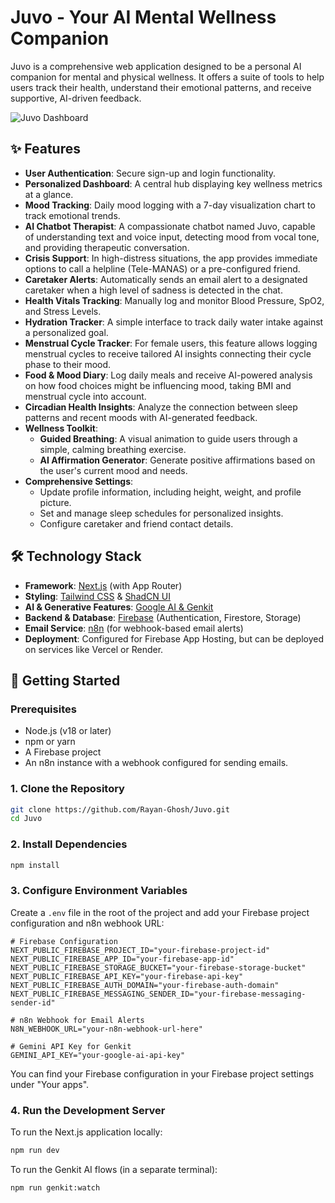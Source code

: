 # Juvo - Your AI Mental Wellness Companion

Juvo is a comprehensive web application designed to be a personal AI companion for mental and physical wellness. It offers a suite of tools to help users track their health, understand their emotional patterns, and receive supportive, AI-driven feedback.

![Juvo Dashboard](./assets/screenshot.png) <!-- Replace with an actual screenshot URL -->

## ✨ Features

-   **User Authentication**: Secure sign-up and login functionality.
-   **Personalized Dashboard**: A central hub displaying key wellness metrics at a glance.
-   **Mood Tracking**: Daily mood logging with a 7-day visualization chart to track emotional trends.
-   **AI Chatbot Therapist**: A compassionate chatbot named Juvo, capable of understanding text and voice input, detecting mood from vocal tone, and providing therapeutic conversation.
-   **Crisis Support**: In high-distress situations, the app provides immediate options to call a helpline (Tele-MANAS) or a pre-configured friend.
-   **Caretaker Alerts**: Automatically sends an email alert to a designated caretaker when a high level of sadness is detected in the chat.
-   **Health Vitals Tracking**: Manually log and monitor Blood Pressure, SpO2, and Stress Levels.
-   **Hydration Tracker**: A simple interface to track daily water intake against a personalized goal.
-   **Menstrual Cycle Tracker**: For female users, this feature allows logging menstrual cycles to receive tailored AI insights connecting their cycle phase to their mood.
-   **Food & Mood Diary**: Log daily meals and receive AI-powered analysis on how food choices might be influencing mood, taking BMI and menstrual cycle into account.
-   **Circadian Health Insights**: Analyze the connection between sleep patterns and recent moods with AI-generated feedback.
-   **Wellness Toolkit**:
    -   **Guided Breathing**: A visual animation to guide users through a simple, calming breathing exercise.
    -   **AI Affirmation Generator**: Generate positive affirmations based on the user's current mood and needs.
-   **Comprehensive Settings**:
    -   Update profile information, including height, weight, and profile picture.
    -   Set and manage sleep schedules for personalized insights.
    -   Configure caretaker and friend contact details.

## 🛠️ Technology Stack

-   **Framework**: [Next.js](https://nextjs.org/) (with App Router)
-   **Styling**: [Tailwind CSS](https://tailwindcss.com/) & [ShadCN UI](https://ui.shadcn.com/)
-   **AI & Generative Features**: [Google AI & Genkit](https://firebase.google.com/docs/genkit)
-   **Backend & Database**: [Firebase](https://firebase.google.com/) (Authentication, Firestore, Storage)
-   **Email Service**: [n8n](https://n8n.io/) (for webhook-based email alerts)
-   **Deployment**: Configured for Firebase App Hosting, but can be deployed on services like Vercel or Render.

## 🚀 Getting Started

### Prerequisites

-   Node.js (v18 or later)
-   npm or yarn
-   A Firebase project
-   An n8n instance with a webhook configured for sending emails.

### 1. Clone the Repository

```bash
git clone https://github.com/Rayan-Ghosh/Juvo.git
cd Juvo
```

### 2. Install Dependencies

```bash
npm install
```

### 3. Configure Environment Variables

Create a `.env` file in the root of the project and add your Firebase project configuration and n8n webhook URL:

```
# Firebase Configuration
NEXT_PUBLIC_FIREBASE_PROJECT_ID="your-firebase-project-id"
NEXT_PUBLIC_FIREBASE_APP_ID="your-firebase-app-id"
NEXT_PUBLIC_FIREBASE_STORAGE_BUCKET="your-firebase-storage-bucket"
NEXT_PUBLIC_FIREBASE_API_KEY="your-firebase-api-key"
NEXT_PUBLIC_FIREBASE_AUTH_DOMAIN="your-firebase-auth-domain"
NEXT_PUBLIC_FIREBASE_MESSAGING_SENDER_ID="your-firebase-messaging-sender-id"

# n8n Webhook for Email Alerts
N8N_WEBHOOK_URL="your-n8n-webhook-url-here"

# Gemini API Key for Genkit
GEMINI_API_KEY="your-google-ai-api-key"
```

You can find your Firebase configuration in your Firebase project settings under "Your apps".

### 4. Run the Development Server

To run the Next.js application locally:

```bash
npm run dev
```

To run the Genkit AI flows (in a separate terminal):

```bash
npm run genkit:watch
```

